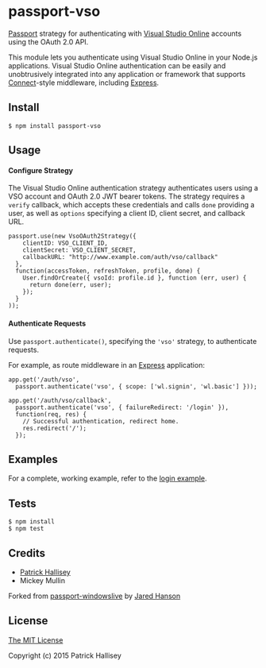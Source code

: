 # passport-vso


[Passport](https://github.com/jaredhanson/passport) strategy for authenticating
with [Visual Studio Online](http://www.visualstudio.com/) accounts using the OAuth 2.0 API.

This module lets you authenticate using Visual Studio Online in your Node.js 
applications. Visual Studio Online authentication can be easily and unobtrusively
integrated into any application or framework that supports
[Connect](http://www.senchalabs.org/connect/)-style middleware, including
[Express](http://expressjs.com/).

## Install

    $ npm install passport-vso

## Usage

#### Configure Strategy

The Visual Studio Online authentication strategy authenticates users using a VSO
account and OAuth 2.0 JWT bearer tokens.  The strategy requires a `verify` callback,
which accepts these credentials and calls `done` providing a user, as well as
`options` specifying a client ID, client secret, and callback URL.

    passport.use(new VsoOAuth2Strategy({
        clientID: VSO_CLIENT_ID,
        clientSecret: VSO_CLIENT_SECRET,
        callbackURL: "http://www.example.com/auth/vso/callback"
      },
      function(accessToken, refreshToken, profile, done) {
        User.findOrCreate({ vsoId: profile.id }, function (err, user) {
          return done(err, user);
        });
      }
    ));

#### Authenticate Requests

Use `passport.authenticate()`, specifying the `'vso'` strategy, to
authenticate requests.

For example, as route middleware in an [Express](http://expressjs.com/)
application:

    app.get('/auth/vso',
      passport.authenticate('vso', { scope: ['wl.signin', 'wl.basic'] }));

    app.get('/auth/vso/callback', 
      passport.authenticate('vso', { failureRedirect: '/login' }),
      function(req, res) {
        // Successful authentication, redirect home.
        res.redirect('/');
      });

## Examples

For a complete, working example, refer to the [login example](https://github.com/hallipr/passport-vso/tree/master/examples/login).

## Tests

    $ npm install
    $ npm test

## Credits

  - [Patrick Hallisey](http://github.com/hallipr)
  - Mickey Mullin
  
Forked from [passport-windowslive](https://github.com/jaredhanson/passport-windowslive) by [Jared Hanson](https://github.com/jaredhanson)

## License

[The MIT License](http://opensource.org/licenses/MIT)

Copyright (c) 2015 Patrick Hallisey
